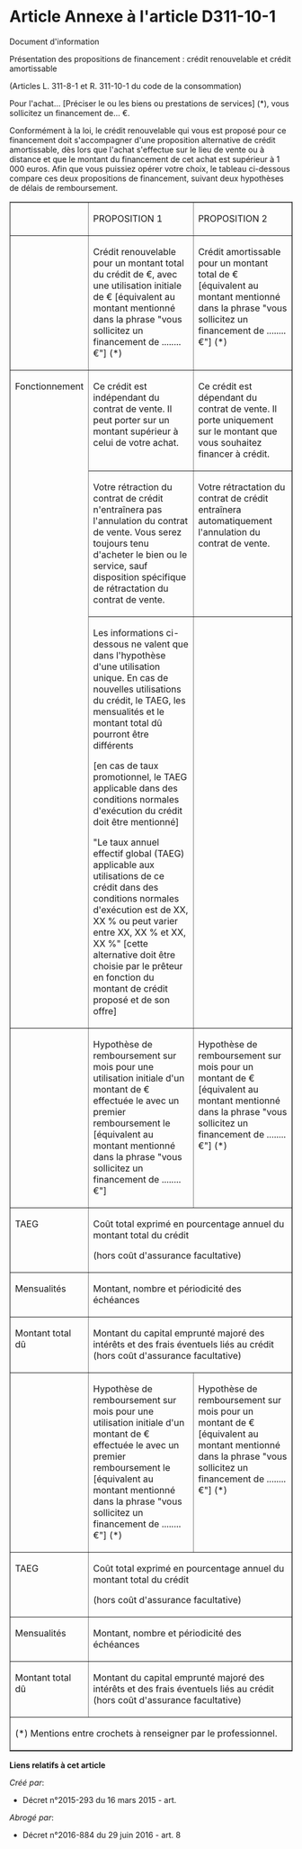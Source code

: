 # Article Annexe à l'article D311-10-1

Document d'information 

Présentation des propositions de financement : crédit renouvelable et crédit amortissable 

(Articles L. 311-8-1 et R. 311-10-1 du code de la consommation) 

Pour l'achat... [Préciser le ou les biens ou prestations de services] (*), vous sollicitez un financement de... €. 

Conformément à la loi, le crédit renouvelable qui vous est proposé pour ce financement doit s'accompagner d'une proposition
alternative de crédit amortissable, dès lors que l'achat s'effectue sur le lieu de vente ou à distance et que le montant du
financement de cet achat est supérieur à 1 000 euros. Afin que vous puissiez opérer votre choix, le tableau ci-dessous
compare ces deux propositions de financement, suivant deux hypothèses de délais de remboursement. 

<table border="1">
  <tbody>
    <tr>
      <td valign="top" align="left"> </td>
      <td valign="top" align="left">

PROPOSITION 1 

</td>
      <td align="left" valign="top">

PROPOSITION 2

</td>
    </tr>
    <tr>
      <td align="left" valign="top"> </td>
      <td valign="top" align="left">

Crédit renouvelable pour un montant total du crédit de €, avec une utilisation initiale de € [équivalent au montant mentionné
dans la phrase "vous sollicitez un financement de ........ €"] (*) 

</td>
      <td align="left" valign="top">

Crédit amortissable pour un montant total de € [équivalent au montant mentionné dans la phrase "vous sollicitez un
financement de ........ €"] (*) 

</td>
    </tr>
    <tr>
      <td align="left" rowspan="3" valign="top">

Fonctionnement 

</td>
      <td valign="top" align="left">

Ce crédit est indépendant du contrat de vente. Il peut porter sur un montant supérieur à celui de votre achat. 

</td>
      <td align="left" valign="top">

Ce crédit est dépendant du contrat de vente. Il porte uniquement sur le montant que vous souhaitez financer à crédit. 

</td>
    </tr>
    <tr>
      <td valign="top" align="left">

Votre rétraction du contrat de crédit n'entraînera pas l'annulation du contrat de vente. Vous serez toujours tenu d'acheter
le bien ou le service, sauf disposition spécifique de rétractation du contrat de vente. 

</td>
      <td align="left" valign="top">

Votre rétractation du contrat de crédit entraînera automatiquement l'annulation du contrat de vente. 

</td>
    </tr>
    <tr>
      <td align="left" valign="top">

Les informations ci-dessous ne valent que dans l'hypothèse d'une utilisation unique. En cas de nouvelles utilisations du
crédit, le TAEG, les mensualités et le montant total dû pourront être différents 

[en cas de taux promotionnel, le TAEG applicable dans des conditions normales d'exécution du crédit doit être mentionné] 

"Le taux annuel effectif global (TAEG) applicable aux utilisations de ce crédit dans des conditions normales d'exécution est
de XX, XX % ou peut varier entre XX, XX % et XX, XX %" [cette alternative doit être choisie par le prêteur en fonction du
montant de crédit proposé et de son offre] 

</td>
      <td valign="top" align="left">
    </td></tr>
    <tr>
      <td align="left" valign="top">
      </td><td valign="top" align="left">

Hypothèse de remboursement sur mois pour une utilisation initiale d'un montant de € effectuée le avec un premier
remboursement le [équivalent au montant mentionné dans la phrase "vous sollicitez un financement de ........ €"] 

</td>
      <td align="left" valign="top">

Hypothèse de remboursement sur mois pour un montant de € [équivalent au montant mentionné dans la phrase "vous sollicitez un
financement de ........  €"] (*) 

</td>
    </tr>
    <tr>
      <td align="left" valign="top">

TAEG 

</td>
      <td valign="top" colspan="2" align="left">

Coût total exprimé en pourcentage annuel du montant total du crédit

(hors coût d'assurance facultative) 

</td>
    </tr>
    <tr>
      <td valign="top" align="left">

Mensualités 

</td>
      <td valign="top" colspan="2" align="left">

Montant, nombre et périodicité des échéances 

</td>
    </tr>
    <tr>
      <td valign="top" align="left">

Montant total dû 

</td>
      <td align="left" valign="top" colspan="2">

Montant du capital emprunté majoré des intérêts et des frais éventuels liés au crédit (hors coût d'assurance facultative) 

</td>
    </tr>
    <tr>
      <td align="left" valign="top">
      </td><td align="left" valign="top">

Hypothèse de remboursement sur mois pour une utilisation initiale d'un montant de € effectuée le avec un premier
remboursement le [équivalent au montant mentionné dans la phrase "vous sollicitez un financement de ........ €"] (*) 

</td>
      <td valign="top" align="left">

Hypothèse de remboursement sur mois pour un montant de € [équivalent au montant mentionné dans la phrase "vous sollicitez un
financement de ........ €"] (*) 

</td>
    </tr>
    <tr>
      <td align="left" valign="top">

TAEG 

</td>
      <td colspan="2" valign="top" align="left">

Coût total exprimé en pourcentage annuel du montant total du crédit

(hors coût d'assurance facultative) 

</td>
    </tr>
    <tr>
      <td align="left" valign="top">

Mensualités 

</td>
      <td colspan="2" valign="top" align="left">

Montant, nombre et périodicité des échéances 

</td>
    </tr>
    <tr>
      <td align="left" valign="top">

Montant total dû 

</td>
      <td colspan="2" align="left" valign="top">

Montant du capital emprunté majoré des intérêts et des frais éventuels liés au crédit (hors coût d'assurance facultative) 

</td>
    </tr>
    <tr>
      <td valign="top" colspan="3" align="left">

(*) Mentions entre crochets à renseigner par le professionnel.

</td>
    </tr>
  </tbody>
</table>

**Liens relatifs à cet article**

_Créé par_:

  - Décret n°2015-293 du 16 mars 2015 - art.

_Abrogé par_:

  - Décret n°2016-884 du 29 juin 2016 - art. 8
